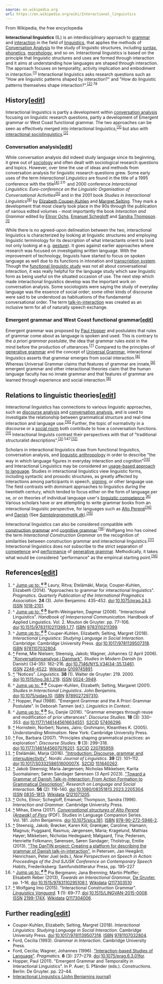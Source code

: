 ```yaml
---
source: en.wikipedia.org
url: https://en.wikipedia.org/wiki/Interactional_linguistics
---
```


From Wikipedia, the free encyclopedia

**Interactional linguistics** (IL) is an interdisciplinary approach to [grammar](https://en.wikipedia.org/wiki/Grammar "Grammar") and [interaction](https://en.wikipedia.org/wiki/Interactivity "Interactivity") in the field of [linguistics](https://en.wikipedia.org/wiki/Linguistics "Linguistics"), that applies the methods of [Conversation Analysis](https://en.wikipedia.org/wiki/Conversation_Analysis "Conversation Analysis") to the study of linguistic structures, including [syntax](https://en.wikipedia.org/wiki/Syntax "Syntax"), [phonetics](https://en.wikipedia.org/wiki/Phonetics "Phonetics"), [morphology](https://en.wikipedia.org/wiki/Morphology_(linguistics) "Morphology (linguistics)"), and so on. Interactional linguistics is based on the principle that linguistic structures and uses are formed through interaction and it aims at understanding how languages are shaped through interaction. The approach focuses on temporality, activity implication and embodiment in interaction.<sup id="cite_ref-lauryetal2014_1-0"><a href="https://en.wikipedia.org/wiki/Interactional_linguistics#cite_note-lauryetal2014-1">[1]</a></sup> Interactional linguistics asks research questions such as "How are linguistic patterns shaped by interaction?" and "How do linguistic patterns themselves shape interaction?".<sup id="cite_ref-barth-weingarten2008_2-0"><a href="https://en.wikipedia.org/wiki/Interactional_linguistics#cite_note-barth-weingarten2008-2">[2]</a></sup><sup><span title="Page / location: 78">: 78 </span></sup> 

## History\[[edit](https://en.wikipedia.org/w/index.php?title=Interactional_linguistics&action=edit&section=1 "Edit section: History")\]

Interactional linguistics is partly a development within [conversation analysis](https://en.wikipedia.org/wiki/Conversation_analysis "Conversation analysis") focusing on linguistic research questions, partly a development of Emergent grammar or West Coast functional grammar. The two approaches can be seen as effectively merged into interactional linguistics,<sup id="cite_ref-cks2018_3-0"><a href="https://en.wikipedia.org/wiki/Interactional_linguistics#cite_note-cks2018-3">[3]</a></sup> but also with [interactional sociolinguistics](https://en.wikipedia.org/wiki/Interactional_sociolinguistics "Interactional sociolinguistics").<sup id="cite_ref-barth-weingarten2008_2-1"><a href="https://en.wikipedia.org/wiki/Interactional_linguistics#cite_note-barth-weingarten2008-2">[2]</a></sup>

### Conversation analysis\[[edit](https://en.wikipedia.org/w/index.php?title=Interactional_linguistics&action=edit&section=2 "Edit section: Conversation analysis")\]

While conversation analysis did indeed study language since its beginning, it grew out of [sociology](https://en.wikipedia.org/wiki/Sociology "Sociology") and often dealt with sociological research questions and topics. However, over time the use of ideas and methods from conversation analysis for linguistic research questions grew. Some early uses of the term _Interactional Linguistics_ are found in the title of a 1995 conference with the title<sup id="cite_ref-4"><a href="https://en.wikipedia.org/wiki/Interactional_linguistics#cite_note-4">[4]</a></sup><sup><span title="Page / location: 211">: 211 </span></sup>  and 2000 conference _Interactional Linguistics: Euro-conference on the Linguistic Organisation of Conversational Activities_<sup id="cite_ref-linguisticsnotice_5-0"><a href="https://en.wikipedia.org/wiki/Interactional_linguistics#cite_note-linguisticsnotice-5">[5]</a></sup> and in the 2001 book _Studies in Interactional Linguistics_<sup id="cite_ref-CKS2001_6-0"><a href="https://en.wikipedia.org/wiki/Interactional_linguistics#cite_note-CKS2001-6">[6]</a></sup> by [Elizabeth Couper-Kuhlen](https://en.wikipedia.org/wiki/Elizabeth_Couper-Kuhlen "Elizabeth Couper-Kuhlen") and [Margret Selting](https://en.wikipedia.org/w/index.php?title=Margret_Selting&action=edit&redlink=1 "Margret Selting (page does not exist)"). They mark a development that most clearly took place in the 90s through the publication of various edited volumes - most importantly the book _Interaction and Grammar_ edited by [Elinor Ochs](https://en.wikipedia.org/wiki/Elinor_Ochs "Elinor Ochs"), [Emanuel Schegloff](https://en.wikipedia.org/wiki/Emanuel_Schegloff "Emanuel Schegloff") and [Sandra Thompson](https://en.wikipedia.org/wiki/Sandra_Thompson_(linguist) "Sandra Thompson (linguist)").<sup id="cite_ref-lauryetal2014_1-1"><a href="https://en.wikipedia.org/wiki/Interactional_linguistics#cite_note-lauryetal2014-1">[1]</a></sup>

While there is no agreed-upon delineation between the two, interactional linguistics is characterized by looking at linguistic structures and employing linguistic terminology for its description of what interactants orient to (and not only looking at e.g. [gesture](https://en.wikipedia.org/wiki/Gesture "Gesture")). It goes against earlier approaches where research was focused on investigating written language. With the improvement of technology, linguists have started to focus on spoken language as well due to its functions in intonation and [transcription system](https://en.wikipedia.org/wiki/Transcription_(linguistics) "Transcription (linguistics)"). Though the [functional linguistic study](https://en.wikipedia.org/wiki/Systemic_functional_linguistics "Systemic functional linguistics") was not all about conversational interaction, it was really helpful for the language study which saw linguistic form as being useful on the situated occasion of use. The next step which made interactional linguistics develop was the important work on conversation analysis. Some sociologists were saying the study of everyday language was the essence of social order; some other kinds of discourse were said to be understood as habituations of the fundamental conversational order. The term [talk-in-interaction](https://en.wikipedia.org/wiki/Conversation_analysis "Conversation analysis") was created as an inclusive term for all of naturally speech exchange.

### Emergent grammar and West Coast functional grammar\[[edit](https://en.wikipedia.org/w/index.php?title=Interactional_linguistics&action=edit&section=3 "Edit section: Emergent grammar and West Coast functional grammar")\]

Emergent grammar was proposed by [Paul Hopper](https://en.wikipedia.org/wiki/Paul_J._Hopper "Paul J. Hopper") and postulates that rules of grammar come about as language is spoken and used. This is contrary to the _a priori grammar postulate_, the idea that grammar rules exist in the mind before the production of utterances.<sup id="cite_ref-7"><a href="https://en.wikipedia.org/wiki/Interactional_linguistics#cite_note-7">[7]</a></sup> Compared to the principles of [generative grammar](https://en.wikipedia.org/wiki/Generative_grammar "Generative grammar") and the concept of [Universal Grammar](https://en.wikipedia.org/wiki/Universal_Grammar "Universal Grammar"), interactional linguistics asserts that grammar emerges from social interaction.<sup id="cite_ref-Su_8-0"><a href="https://en.wikipedia.org/wiki/Interactional_linguistics#cite_note-Su-8">[8]</a></sup> Whereas Universal Grammar claims that features of grammar are innate,<sup id="cite_ref-hornstein_9-0"><a href="https://en.wikipedia.org/wiki/Interactional_linguistics#cite_note-hornstein-9">[9]</a></sup> emergent grammar and other interactional theories claim that the human language faculty has no innate grammar and that features of grammar are learned through experience and social interaction.<sup id="cite_ref-Su_8-1"><a href="https://en.wikipedia.org/wiki/Interactional_linguistics#cite_note-Su-8">[8]</a></sup>

## Relations to linguistic theories\[[edit](https://en.wikipedia.org/w/index.php?title=Interactional_linguistics&action=edit&section=4 "Edit section: Relations to linguistic theories")\]

Interactional linguistics has connections to various linguistic approaches, such as [discourse analysis](https://en.wikipedia.org/wiki/Discourse_analysis "Discourse analysis") and [conversation analysis](https://en.wikipedia.org/wiki/Conversation_analysis "Conversation analysis"), and is used to investigate the relationship between grammatical structure and real-time interaction and language use.<sup id="cite_ref-10"><a href="https://en.wikipedia.org/wiki/Interactional_linguistics#cite_note-10">[10]</a></sup> Further, the topic of normativity in a discourse or a [social norm](https://en.wikipedia.org/wiki/Social_norm "Social norm") both contribute to how a conversation functions.<sup id="cite_ref-11"><a href="https://en.wikipedia.org/wiki/Interactional_linguistics#cite_note-11">[11]</a></sup> Interactional linguists contrast their perspectives with that of "traditional structuralist descriptions".<sup id="cite_ref-cks2018_3-1"><a href="https://en.wikipedia.org/wiki/Interactional_linguistics#cite_note-cks2018-3">[3]</a></sup><sup><span title="Page / location: 547">: 547 </span></sup> <sup id="cite_ref-12"><a href="https://en.wikipedia.org/wiki/Interactional_linguistics#cite_note-12">[12]</a></sup>

Scholars in interactional linguistics draw from functional linguistics, conversation analysis, and [linguistic anthropology](https://en.wikipedia.org/wiki/Linguistic_anthropology "Linguistic anthropology") in order to describe "the way in which language figures in everyday interaction and cognition"<sup id="cite_ref-OST1996_13-0"><a href="https://en.wikipedia.org/wiki/Interactional_linguistics#cite_note-OST1996-13">[13]</a></sup> and Interactional Linguistics may be considered an [usage-based approach to language](https://en.wikipedia.org/wiki/Usage-based_models_of_language "Usage-based models of language"). Studies in interactional linguistics view linguistic forms, including syntactic and prosodic structures, as greatly affected by interactions among participants in speech, [signing](https://en.wikipedia.org/wiki/Sign_language "Sign language"), or other language use. The field contrasts with dominant approaches to linguistics during the twentieth century, which tended to focus either on the form of language per se, or on theories of individual language user's [linguistic competence](https://en.wikipedia.org/wiki/Linguistic_competence "Linguistic competence").<sup id="cite_ref-CKS2001_6-1"><a href="https://en.wikipedia.org/wiki/Interactional_linguistics#cite_note-CKS2001-6">[6]</a></sup> Various scholars have or are attempting to write grammar books from an interactional linguistic perspective, for languages such as [Alto Perené](https://en.wikipedia.org/wiki/Ash%C3%A9ninka_language "Ashéninka language")<sup id="cite_ref-14"><a href="https://en.wikipedia.org/wiki/Interactional_linguistics#cite_note-14">[14]</a></sup> and [Danish](https://en.wikipedia.org/wiki/Danish_language "Danish language") (See [_Samtalegrammatik.dk_](https://samtalegrammatik.dk/en/)).<sup id="cite_ref-15"><a href="https://en.wikipedia.org/wiki/Interactional_linguistics#cite_note-15">[15]</a></sup>

Interactional linguistics can also be considered compatible with [construction grammar](https://en.wikipedia.org/wiki/Construction_grammar "Construction grammar") and [cognitive grammar](https://en.wikipedia.org/wiki/Cognitive_grammar "Cognitive grammar").<sup id="cite_ref-bergmannetal2013_16-0"><a href="https://en.wikipedia.org/wiki/Interactional_linguistics#cite_note-bergmannetal2013-16">[16]</a></sup> Wolfgang Imo has coined the term _Interactional Construction Grammar_ on the recognition of similarities between construction grammar and interactional linguistics.<sup id="cite_ref-17"><a href="https://en.wikipedia.org/wiki/Interactional_linguistics#cite_note-17">[17]</a></sup> Interactional linguistics does not subscribe to the strict separation of [competence](https://en.wikipedia.org/wiki/Linguistic_competence "Linguistic competence") and [performance](https://en.wikipedia.org/wiki/Linguistic_performance "Linguistic performance") of [generative grammar](https://en.wikipedia.org/wiki/Generative_grammar "Generative grammar"). Methodically, it takes what would be considered "performance" as the empirical starting point.<sup id="cite_ref-bergmannetal2013_16-1"><a href="https://en.wikipedia.org/wiki/Interactional_linguistics#cite_note-bergmannetal2013-16">[16]</a></sup>

## References\[[edit](https://en.wikipedia.org/w/index.php?title=Interactional_linguistics&action=edit&section=5 "Edit section: References")\]

1.  ^ [Jump up to: <sup><i><b>a</b></i></sup>](https://en.wikipedia.org/wiki/Interactional_linguistics#cite_ref-lauryetal2014_1-0) [<sup><i><b>b</b></i></sup>](https://en.wikipedia.org/wiki/Interactional_linguistics#cite_ref-lauryetal2014_1-1) Laury, Ritva; Etelämäki, Marja; Couper-Kuhlen, Elizabeth (2014). "Approaches to grammar for interactional linguistics". _Pragmatics. Quarterly Publication of the International Pragmatics Association_. **24** (3). John Benjamins: 435–452. [doi](https://en.wikipedia.org/wiki/Doi_(identifier) "Doi (identifier)"):[10.1075/prag.24.3](https://doi.org/10.1075%2Fprag.24.3). [ISSN](https://en.wikipedia.org/wiki/ISSN_(identifier) "ISSN (identifier)") [1018-2101](https://www.worldcat.org/issn/1018-2101).
2.  ^ [Jump up to: <sup><i><b>a</b></i></sup>](https://en.wikipedia.org/wiki/Interactional_linguistics#cite_ref-barth-weingarten2008_2-0) [<sup><i><b>b</b></i></sup>](https://en.wikipedia.org/wiki/Interactional_linguistics#cite_ref-barth-weingarten2008_2-1) Barth-Weingarten, Dagmar (2008). "Interactional Linguistics". _Handbook of Interpersonal Communication_. Handbook of Applied Linguistics. Vol. 2. Mouton de Gruyter. pp. 77–106. [doi](https://en.wikipedia.org/wiki/Doi_(identifier) "Doi (identifier)"):[10.1515/9783110211399.1.77](https://doi.org/10.1515%2F9783110211399.1.77). [ISBN](https://en.wikipedia.org/wiki/ISBN_(identifier) "ISBN (identifier)") [9783110211399](https://en.wikipedia.org/wiki/Special:BookSources/9783110211399 "Special:BookSources/9783110211399").
3.  ^ [Jump up to: <sup><i><b>a</b></i></sup>](https://en.wikipedia.org/wiki/Interactional_linguistics#cite_ref-cks2018_3-0) [<sup><i><b>b</b></i></sup>](https://en.wikipedia.org/wiki/Interactional_linguistics#cite_ref-cks2018_3-1) Couper-Kuhlen, Elizabeth; Selting, Margret (2018). _Interactional Linguistics: Studying Language in Social Interaction_. Cambridge: Cambridge University Press. [doi](https://en.wikipedia.org/wiki/Doi_(identifier) "Doi (identifier)"):[10.1017/9781139507318](https://doi.org/10.1017%2F9781139507318). [ISBN](https://en.wikipedia.org/wiki/ISBN_(identifier) "ISBN (identifier)") [9781107032804](https://en.wikipedia.org/wiki/Special:BookSources/9781107032804 "Special:BookSources/9781107032804").
4.  **[^](https://en.wikipedia.org/wiki/Interactional_linguistics#cite_ref-4 "Jump up")** Femø, Mie Nielsen; Steensig, Jakob; Wagner, Johannes (2 April 2006). ["Konversationsanalyse i Danmark"](https://www.nys.dk/article/download/13461/14624). _Studies in Modern Danish_ (in Danish) (34–35): 182–216. [doi](https://en.wikipedia.org/wiki/Doi_(identifier) "Doi (identifier)"):[10.7146/NYS.V34I34-35.13461](https://doi.org/10.7146%2FNYS.V34I34-35.13461). [ISSN](https://en.wikipedia.org/wiki/ISSN_(identifier) "ISSN (identifier)") [2246-4522](https://www.worldcat.org/issn/2246-4522). [Wikidata](https://en.wikipedia.org/wiki/WDQ_(identifier) "WDQ (identifier)") [Q109745891](https://www.wikidata.org/wiki/Q109745891 "d:Q109745891").
5.  **[^](https://en.wikipedia.org/wiki/Interactional_linguistics#cite_ref-linguisticsnotice_5-0 "Jump up")** "Notices". _Linguistics_. **38** (1). Walter de Gruyter: 219. 2000. [doi](https://en.wikipedia.org/wiki/Doi_(identifier) "Doi (identifier)"):[10.1515/ling.38.1.219](https://doi.org/10.1515%2Fling.38.1.219). [ISSN](https://en.wikipedia.org/wiki/ISSN_(identifier) "ISSN (identifier)") [0024-3949](https://www.worldcat.org/issn/0024-3949).
6.  ^ [Jump up to: <sup><i><b>a</b></i></sup>](https://en.wikipedia.org/wiki/Interactional_linguistics#cite_ref-CKS2001_6-0) [<sup><i><b>b</b></i></sup>](https://en.wikipedia.org/wiki/Interactional_linguistics#cite_ref-CKS2001_6-1) Couper-Kuhlen, Elizabeth; Selting, Margaret (2001). _Studies in Interactional Linguistics_. John Benjamins. [doi](https://en.wikipedia.org/wiki/Doi_(identifier) "Doi (identifier)"):[10.1075/sidag.10](https://doi.org/10.1075%2Fsidag.10). [ISBN](https://en.wikipedia.org/wiki/ISBN_(identifier) "ISBN (identifier)") [9789027297310](https://en.wikipedia.org/wiki/Special:BookSources/9789027297310 "Special:BookSources/9789027297310").
7.  **[^](https://en.wikipedia.org/wiki/Interactional_linguistics#cite_ref-7 "Jump up")** Hopper, Paul (1988). "Emergent Grammar and the A Priori Grammar Postulate". In Deborah Tannen (ed.). _Linguistics in Context_.
8.  ^ [Jump up to: <sup><i><b>a</b></i></sup>](https://en.wikipedia.org/wiki/Interactional_linguistics#cite_ref-Su_8-0) [<sup><i><b>b</b></i></sup>](https://en.wikipedia.org/wiki/Interactional_linguistics#cite_ref-Su_8-1) Su, Danjie (2016). "Grammar emerges through reuse and modification of prior utterances". _Discourse Studies_. **18** (3): 330–353. [doi](https://en.wikipedia.org/wiki/Doi_(identifier) "Doi (identifier)"):[10.1177/1461445616634551](https://doi.org/10.1177%2F1461445616634551). [S2CID](https://en.wikipedia.org/wiki/S2CID_(identifier) "S2CID (identifier)") [57406296](https://api.semanticscholar.org/CorpusID:57406296).
9.  **[^](https://en.wikipedia.org/wiki/Interactional_linguistics#cite_ref-hornstein_9-0 "Jump up")** Hornstein, Norbert; Nunes, Jairo; Grohmann, Kleanthes K. (2005). _Understanding Minimalism_. New York: Cambridge University Press.
10.  **[^](https://en.wikipedia.org/wiki/Interactional_linguistics#cite_ref-10 "Jump up")** Fox, Barbara (2007). "Principles shaping grammatical practices: an exploration". _Discourse Studies_. **9** (3): 299–318. [doi](https://en.wikipedia.org/wiki/Doi_(identifier) "Doi (identifier)"):[10.1177/1461445607076201](https://doi.org/10.1177%2F1461445607076201). [S2CID](https://en.wikipedia.org/wiki/S2CID_(identifier) "S2CID (identifier)") [220785959](https://api.semanticscholar.org/CorpusID:220785959).
11.  **[^](https://en.wikipedia.org/wiki/Interactional_linguistics#cite_ref-11 "Jump up")** Etelämäki, Marja (2016). ["Introduction: Discourse, grammar and intersubjectivity"](https://doi.org/10.1017%2FS033258651600007X). _Nordic Journal of Linguistics_. **39** (2): 101–112. [doi](https://en.wikipedia.org/wiki/Doi_(identifier) "Doi (identifier)"):[10.1017/S033258651600007X](https://doi.org/10.1017%2FS033258651600007X). [S2CID](https://en.wikipedia.org/wiki/S2CID_(identifier) "S2CID (identifier)") [151640262](https://api.semanticscholar.org/CorpusID:151640262).
12.  **[^](https://en.wikipedia.org/wiki/Interactional_linguistics#cite_ref-12 "Jump up")** Jakob Steensig; Maria Jørgensen; Nicholas Mikkelsen; Karita Suomalainen; Søren Sandager Sørensen (3 April 2023). ["Toward a Grammar of Danish Talk-in-Interaction: From Action Formation to Grammatical Description"](https://www.tandfonline.com/doi/full/10.1080/08351813.2023.2205304). _Research on Language and Social Interaction_. **56** (2): 116–140. [doi](https://en.wikipedia.org/wiki/Doi_(identifier) "Doi (identifier)"):[10.1080/08351813.2023.2205304](https://doi.org/10.1080%2F08351813.2023.2205304). [ISSN](https://en.wikipedia.org/wiki/ISSN_(identifier) "ISSN (identifier)") [0835-1813](https://www.worldcat.org/issn/0835-1813). [Wikidata](https://en.wikipedia.org/wiki/WDQ_(identifier) "WDQ (identifier)") [Q121071205](https://www.wikidata.org/wiki/Q121071205 "d:Q121071205").
13.  **[^](https://en.wikipedia.org/wiki/Interactional_linguistics#cite_ref-OST1996_13-0 "Jump up")** Ochs, Elinor; Schegloff, Emanuel; Thompson, Sandra (1996). _Interaction and Grammar_. Cambridge University Press.
14.  **[^](https://en.wikipedia.org/wiki/Interactional_linguistics#cite_ref-14 "Jump up")** Mihas, Elena (2017). [_Conversational structures of Alto Perené (Arawak) of Peru_](https://researchonline.jcu.edu.au/47598/1/47598_Mihas_2017_front%20material.pdf) (PDF). Studies in Language Companion Series. Vol. 181. John Benjamins. [doi](https://en.wikipedia.org/wiki/Doi_(identifier) "Doi (identifier)"):[10.1075/slcs.181](https://doi.org/10.1075%2Fslcs.181). [ISBN](https://en.wikipedia.org/wiki/ISBN_(identifier) "ISBN (identifier)") [978-90-272-5946-2](https://en.wikipedia.org/wiki/Special:BookSources/978-90-272-5946-2 "Special:BookSources/978-90-272-5946-2").
15.  **[^](https://en.wikipedia.org/wiki/Interactional_linguistics#cite_ref-15 "Jump up")** Steensig, Jakob; Brøcker, Karen Kiil; Grønkjær, Caroline; Hamann, Magnus; Puggaard, Rasmus; Jørgensen, Maria; Kragelund, Mathias Høyer; Mikkelsen, Nicholas Hedegaard; Mølgaard, Tina; Pedersen, Henriette Folkmann; Sørensen, Søren Sandager; Tholstrup, Emilie (2013), ["The DanTIN project: Creating a platform for describing the grammar of Danish talk-in-interaction"](https://pure.au.dk/portal/da/publications/the-dantin-project(e3ec94ea-2c78-4a2f-8a88-21dc18bf9979).html), in Petersen, Jan Heegård; Henrichsen, Peter Juel (eds.), _New Perspectives on Speech in Action: Proceedings of the 2nd SJUSK Conference on Contemporary Speech Habits_, Frederiksberg: Samfundslitteratur Press, pp. 195–227
16.  ^ [Jump up to: <sup><i><b>a</b></i></sup>](https://en.wikipedia.org/wiki/Interactional_linguistics#cite_ref-bergmannetal2013_16-0) [<sup><i><b>b</b></i></sup>](https://en.wikipedia.org/wiki/Interactional_linguistics#cite_ref-bergmannetal2013_16-1) Pia Bergmann; Jana Brenning; Martin Pfeiffer; Elisabeth Reber (2013), _Towards an Interactional Grammar_, [De Gruyter](https://en.wikipedia.org/wiki/De_Gruyter "De Gruyter"), pp. 1–16, [doi](https://en.wikipedia.org/wiki/Doi_(identifier) "Doi (identifier)"):[10.1515/9783110295108.1](https://doi.org/10.1515%2F9783110295108.1), [Wikidata](https://en.wikipedia.org/wiki/WDQ_(identifier) "WDQ (identifier)") [Q117303510](https://www.wikidata.org/wiki/Q117303510 "d:Q117303510")
17.  **[^](https://en.wikipedia.org/wiki/Interactional_linguistics#cite_ref-17 "Jump up")** Wolfgang Imo (2015). "Interactional Construction Grammar". _[Linguistics Vanguard](https://en.wikipedia.org/wiki/Linguistics_Vanguard "Linguistics Vanguard")_. **1** (1): 69–77. [doi](https://en.wikipedia.org/wiki/Doi_(identifier) "Doi (identifier)"):[10.1515/LINGVAN-2015-0008](https://doi.org/10.1515%2FLINGVAN-2015-0008). [ISSN](https://en.wikipedia.org/wiki/ISSN_(identifier) "ISSN (identifier)") [2199-174X](https://www.worldcat.org/issn/2199-174X). [Wikidata](https://en.wikipedia.org/wiki/WDQ_(identifier) "WDQ (identifier)") [Q117304006](https://www.wikidata.org/wiki/Q117304006 "d:Q117304006").

## Further reading\[[edit](https://en.wikipedia.org/w/index.php?title=Interactional_linguistics&action=edit&section=6 "Edit section: Further reading")\]

-   Couper-Kuhlen, Elizabeth; Selting, Margret (2018). _Interactional Linguistics: Studying Language in Social Interaction_. Cambridge University Press. [doi](https://en.wikipedia.org/wiki/Doi_(identifier) "Doi (identifier)"):[10.1017/9781139507318](https://doi.org/10.1017%2F9781139507318). [ISBN](https://en.wikipedia.org/wiki/ISBN_(identifier) "ISBN (identifier)") [9781107032804](https://en.wikipedia.org/wiki/Special:BookSources/9781107032804 "Special:BookSources/9781107032804").
-   Ford, Cecilia (1993). _Grammar in Interaction_. Cambridge University Press.
-   Ford, Cecilia; Wagner, Johannes (1996). ["Interaction-based Studies of Language"](https://doi.org/10.1075%2Fprag.6.3.01for). _Pragmatics_. **6** (3): 277–279. [doi](https://en.wikipedia.org/wiki/Doi_(identifier) "Doi (identifier)"):[10.1075/prag.6.3.01for](https://doi.org/10.1075%2Fprag.6.3.01for).
-   Hopper, Paul (2011). "Emergent Grammar and Temporality in Interactional Linguistics". In P. Auer; S. Pfänder (eds.). _Constructions_. Berlin: De Gruyter. pp. 22–44.
-   [Interactional Linguistics (John Benjamins journal)](https://benjamins.com/catalog/il)
